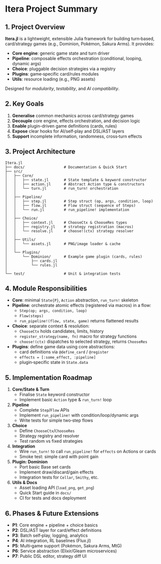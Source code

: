 # Itera Project Summary

## 1. Project Overview

**Itera.jl** is a lightweight, extensible Julia framework for building turn‑based, card/strategy games (e.g., Dominion, Pokémon, Sakura Arms). It provides:

- **Core engine**: generic game state and turn driver
- **Pipeline**: composable effects orchestration (conditional, looping, dynamic args)
- **Choice**: pluggable decision strategies via a registry
- **Plugins**: game‑specific card/rules modules
- **Utils**: resource loading (e.g., PNG assets)

Designed for *modularity*, *testability*, and *AI compatibility*.

## 2. Key Goals

1. **Generalise** common mechanics across card/strategy games
2. **Decouple** core engine, effects orchestration, and decision logic
3. **Enable** plugin-driven game definitions (cards, rules)
4. **Expose** clear hooks for AI/self‑play and DSL/AST layers
5. **Support** incomplete information, randomness, cross‑turn effects

## 3. Project Architecture

```
Itera.jl
├── docs/                  # Documentation & Quick Start
├── src/
│   ├── Core/
│   │   ├── state.jl       # State template & keyword constructor
│   │   ├── action.jl      # Abstract Action type & constructors
│   │   └── turn.jl        # run_turn! orchestration
│   │
│   ├── Pipeline/
│   │   ├── step.jl        # Step struct (op, args, condition, loop)
│   │   ├── flow.jl        # Flow struct (sequence of Steps)
│   │   └── run.jl         # run_pipeline! implementation
│   │
│   ├── Choice/
│   │   ├── context.jl     # ChooseCtx & ChooseRes types
│   │   ├── registry.jl    # strategy registration (macros)
│   │   └── resolve.jl     # choose!(ctx) strategy resolver
│   │
│   ├── Utils/
│   │   └── assets.jl      # PNG/image loader & cache
│   │
│   └── Plugins/
│       └── Dominion/      # Example game plugin (cards, rules)
│           ├── cards.jl
│           └── rules.jl
│
└── test/                  # Unit & integration tests
```

## 4. Module Responsibilities

- **Core**: minimal `State{P}`, `Action` abstraction, `run_turn!` skeleton
- **Pipeline**: orchestrate atomic effects (registered via macros) in a flow:
  - `Step(op; args, condition, loop)`
  - `Flow(steps)`
  - `run_pipeline!(flow, state, game)` returns flattened results
- **Choice**: separate context & resolution:
  - `ChooseCtx` holds candidates, limits, history
  - `register_strategy(name, fn)` macro for strategy functions
  - `choose!(ctx)` dispatches to selected strategy, returns `ChooseRes`
- **Plugins**: define game data using core abstractions:
  - card definitions via `@define_card` / `@register`
  - `effects = [:some_effect, :pipeline]`
  - plugin‑specific state in `State.data`

## 5. Implementation Roadmap

1. **Core/State & Turn**
   - Finalise `State` keyword constructor
   - Implement basic `Action` type & `run_turn!` loop
2. **Pipeline**
   - Complete `Step`/`Flow` APIs
   - Implement `run_pipeline!` with condition/loop/dynamic args
   - Write tests for simple two‑step flows
3. **Choice**
   - Define `ChooseCtx`/`ChooseRes`
   - Strategy registry and resolver
   - Test random vs fixed strategies
4. **Integration**
   - Wire `run_turn!` to call `run_pipeline!` for `effects` on Actions or cards
   - Smoke test: simple card with point gain
5. **Plugin: Dominion**
   - Port basic Base set cards
   - Implement draw/discard/gain effects
   - Integration tests for `Cellar`, `Smithy`, etc.
6. **Utils & Docs**
   - Asset loading API (`load_png`, `get_png`)
   - Quick Start guide in `docs/`
   - CI for tests and docs deployment

## 6. Phases & Future Extensions

- **P1**: Core engine + pipeline + choice basics
- **P2**: DSL/AST layer for card/effect definitions
- **P3**: Batch self‑play, logging, analytics
- **P4**: AI integration, RL baselines (Flux.jl)
- **P5**: Multi‑game support (Pokémon, Sakura Arms, MtG)
- **P6**: Service abstraction (Elixir/Gleam microservices)
- **P7**: Public DSL editor, strategy diff UI